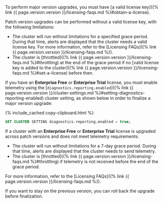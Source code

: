 To perform major version upgrades, you must have [a valid license key]({% link {{ page.version.version }}/licensing-faqs.md %}#obtain-a-license).

Patch version upgrades can be performed without a valid license key, with the following limitations:

- The cluster will run without limitations for a specified grace period. During that time, alerts are displayed that the cluster needs a valid license key. For more information, refer to the [Licensing FAQs]({% link {{ page.version.version }}/licensing-faqs.md %}).
- The cluster is [throttled]({% link {{ page.version.version }}/licensing-faqs.md %}#throttling) at the end of the grace period if no [valid license key is added to the cluster]({% link {{ page.version.version }}/licensing-faqs.md %}#set-a-license) before then.

If you have an **Enterprise Free** or **Enterprise Trial** license, you must enable telemetry using the [`diagnostics.reporting.enabled`]({% link {{ page.version.version }}/cluster-settings.md %}#setting-diagnostics-reporting-enabled) cluster setting, as shown below in order to finalize a major version upgrade:

{% include_cached copy-clipboard.html %}
~~~ sql
SET CLUSTER SETTING diagnostics.reporting.enabled = true;
~~~

If a cluster with an **Enterprise Free** or **Enterprise Trial** license is upgraded across patch versions and does not meet telemetry requirements:

- The cluster will run without limitations for a 7-day grace period. During that time, alerts are displayed that the cluster needs to send telemetry.
- The cluster is [throttled]({% link {{ page.version.version }}/licensing-faqs.md %}#throttling) if telemetry is not received before the end of the grace period.

For more information, refer to the [Licensing FAQs]({% link {{ page.version.version }}/licensing-faqs.md %}).

If you want to stay on the previous version, you can roll back the upgrade before finalization.
